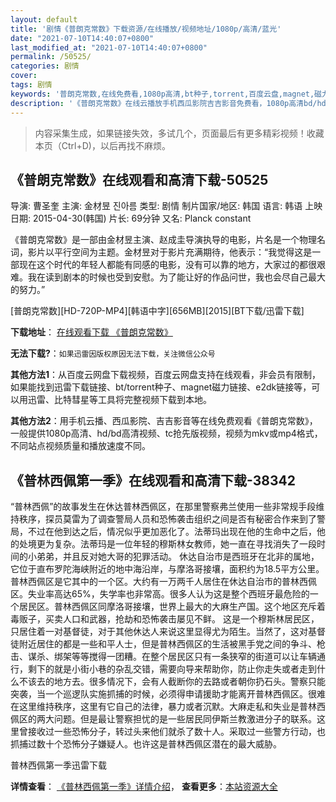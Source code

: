 ```yaml
---
layout: default
title: '剧情《普朗克常数》下载资源/在线播放/视频地址/1080p/高清/蓝光'
date: "2021-07-10T14:40:07+0800"
last_modified_at: "2021-07-10T14:40:07+0800"
permalink: /50525/
categories: 剧情
cover:
tags: 剧情
keywords: '普朗克常数,在线免费看,1080p高清,bt种子,torrent,百度云盘,magnet,磁力链,迅雷下载资源'
description: '《普朗克常数》在线云播放手机西瓜影院吉吉影音免费看，1080p高清bd/hd未删减完整版和tc抢先枪版，mkv/mp4格式，附带bt/torrent种子、magnet/磁力链、百度云盘、网盘资源迅雷下载链接'
---
```


>内容采集生成，如果链接失效，多试几个，页面最后有更多精彩视频！收藏本页（Ctrl+D)，以后再找不麻烦。


## 《普朗克常数》在线观看和高清下载-50525

导演: 曹圣奎 主演: 金材昱 진아름 类型: 剧情 制片国家/地区: 韩国 语言: 韩语 上映日期: 2015-04-30(韩国) 片长: 69分钟 又名: Planck constant

《普朗克常数》是一部由金材昱主演、赵成圭导演执导的电影，片名是一个物理名词，影片以平行空间为主题。金材昱对于影片充满期待，他表示：“我觉得这是一部现在这个时代的年轻人都能有同感的电影，没有可以靠的地方，大家过的都很艰难。我在读到剧本的时候也受到安慰。为了能让好的作品问世，我也会尽自己最大的努力。”


[普朗克常数][HD-720P-MP4][韩语中字][656MB][2015][BT下载/迅雷下载]

**下载地址**： [在线观看下载 《普朗克常数》](https://www.btdx8.com/torrent/planck_constant_2015.html) 


**无法下载?**：`如果迅雷因版权原因无法下载，关注微信公众号 `

**其他方法1**：从百度云网盘下载视频，百度云网盘支持在线观看，非会员有限制，如果能找到迅雷下载链接、bt/torrent种子、magnet磁力链接、e2dk链接等，可以用迅雷、比特彗星等工具将完整视频下载到本地。

**其他方法2**：用手机云播、西瓜影院、吉吉影音等在线免费观看《普朗克常数》，一般提供1080p高清、hd/bd高清视频、tc抢先版视频，视频为mkv或mp4格式，不同站点视频质量和播放速度不同。


## 《普林西佩第一季》在线观看和高清下载-38342

“普林西佩”的故事发生在休达普林西佩区，在那里警察弗兰使用一些非常规手段维持秩序，探员莫雷为了调查警局人员和恐怖袭击组织之间是否有秘密合作来到了警局，不过在他到达之后，情况似乎更加恶化了。法蒂玛出现在他的生命中之后，他的处境更为复杂。法蒂玛是一位年轻的穆斯林女教师，她一直在寻找消失了一段时间的小弟弟，并且反对她大哥的犯罪活动。    休达自治市是西班牙在北非的属地，它位于直布罗陀海峡附近的地中海沿岸，与摩洛哥接壤，面积约为18.5平方公里。普林西佩区是它其中的一个区。大约有一万两千人居住在休达自治市的普林西佩区。失业率高达65%，失学率也非常高。很多人认为这是整个西班牙最危险的一个居民区。普林西佩区同摩洛哥接壤，世界上最大的大麻生产国。这个地区充斥着毒贩子，买卖人口和武器，抢劫和恐怖袭击屡见不鲜。     这是一个穆斯林居民区，只居住着一对基督徒，对于其他休达人来说这里显得尤为陌生。当然了，这对基督徒附近居住的都是一些和平人士，但是普林西佩区的生活被黑手党之间的争斗、枪击、谋杀、绑架等等搅得一团糟。在整个居民区只有一条狭窄的街道可以让车辆通行，剩下的就是小街小巷的杂乱交错，需要向导来帮助你，防止你走失或者走到什么不该去的地方去。很多情况下，会有人截断你的去路或者朝你扔石头。警察只能突袭，当一个巡逻队实施抓捕的时候，必须得申请援助才能离开普林西佩区。很难在这里维持秩序，这里有它自己的法律，暴力或者沉默。大麻走私和失业是普林西佩区的两大问题。但是最让警察担忧的是一些居民同伊斯兰教激进分子的联系。这里曾接收过一些恐怖分子，转过头来他们就杀了数十人。采取过一些警方行动，也抓捕过数十个恐怖分子嫌疑人。也许这是普林西佩区潜在的最大威胁。


普林西佩第一季迅雷下载

**详情查看**： [《普林西佩第一季》详情介绍](/movie/38342/)， **查看更多**：[本站资源大全](/movie/t/all/)

